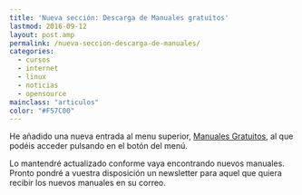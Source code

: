 ```yaml
---
title: 'Nueva sección: Descarga de Manuales gratuitos'
lastmod: 2016-09-12
layout: post.amp
permalink: /nueva-seccion-descarga-de-manuales/
categories:
  - cursos
  - internet
  - linux
  - noticias
  - opensource
mainclass: "articulos"
color: "#F57C00"
---
```


He añadido una nueva entrada al menu superior, [Manuales Gratuitos][1], al que podéis acceder pulsando en el botón del menú.

Lo mantendré actualizado conforme vaya encontrando nuevos manuales. Pronto pondré a vuestra disposición un newsletter para aquel que quiera recibir los nuevos manuales en su correo.

 [1]: https://elbauldelprogramador.com/manuales-gratuitos/
